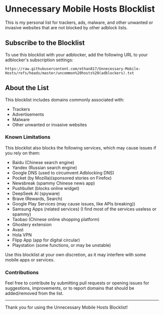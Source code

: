 # Unnecessary Mobile Hosts Blocklist

This is my personal list for trackers, ads, malware, and other unwanted or invasive websites that are not blocked by other adblock lists. 

## Subscribe to the Blocklist

To use this blocklist with your adblocker, add the following URL to your adblocker's subscription settings:

```
https://raw.githubusercontent.com/ethan817/Unnecessary-Mobile-Hosts/refs/heads/master/uncommon%20hosts%20(adblockers).txt
```
## About the List

This blocklist includes domains commonly associated with:

- Trackers
- Advertisements
- Malware
- Other unwanted or invasive websites

### Known Limitations

This blocklist also blocks the following services, which may cause issues if you rely on them:
- Baidu (Chinese search engine)
- Yandex (Russian search engine)
- Google DNS (used to circumvent Adblocking DNS)
- Pocket (by Mozilla)(sponsored stories on Firefox)
- Newsbreak (spammy Chinese news app)
- Pushbullet (blocks online widget)
- DeepSeek AI (spyware)
- Brave (Rewards, Search)
- Google Play Services (may cause issues, like APIs breaking))
- Samsung Apps (related services) (I find most of the services useless or spammy)
- Taobao (Chinese online shopping platform)
- Ghostery extension
- Avast
- Hola VPN
- Flipp App (app for digital circular)
- Playstation (some functions, or may be unstable)

Use this blocklist at your own discretion, as it may interfere with some mobile apps or services.

### Contributions

Feel free to contribute by submitting pull requests or opening issues for suggestions, improvements, or to report domains that should be added/removed from the list.

---

Thank you for using the Unnecessary Mobile Hosts Blocklist!

